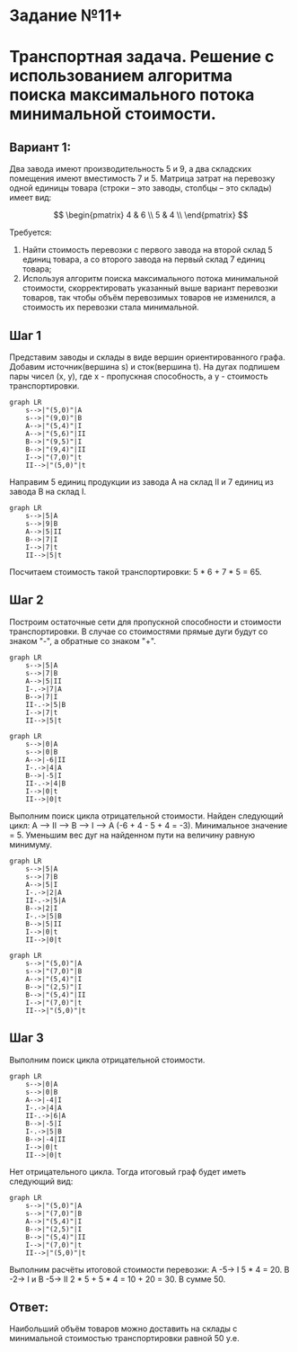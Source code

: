 # Задание №11+
# Транспортная задача. Решение с использованием алгоритма поиска максимального потока минимальной стоимости.
## Вариант 1:

Два завода имеют производительность 5 и 9, а два складских помещения имеют вместимость 7 и 5. Матрица затрат на перевозку одной единицы товара (строки – это заводы, столбцы – это склады) имеет вид:

$$
 \begin{pmatrix}    
  4 & 6 \\ 
  5 & 4 \\ 
 \end{pmatrix}    
$$

Требуется:
1. Найти стоимость перевозки с первого завода на второй склад 5 единиц товара, а со второго завода на первый склад 7 единиц товара;
2. Используя алгоритм поиска максимального потока минимальной стоимости, скорректировать указанный выше вариант перевозки товаров, так чтобы объём перевозимых товаров не изменился, а стоимость их перевозки стала минимальной.


## Шаг 1
Представим заводы и склады в виде вершин ориентированного графа. Добавим источник(вершина s) и сток(вершина t). На дугах подпишем пары чисел (x, y), где x - пропускная способность, а y - стоимость транспортировки.
```mermaid
graph LR
    s-->|"(5,0)"|A
    s-->|"(9,0)"|B
    A-->|"(5,4)"|I
    A-->|"(5,6)"|II
    B-->|"(9,5)"|I
    B-->|"(9,4)"|II
    I-->|"(7,0)"|t
    II-->|"(5,0)"|t
```
Направим 5 единиц продукции из завода А на склад II и 7 единиц из завода B на склад I.
```mermaid
graph LR
    s-->|5|A
    s-->|9|B
    A-->|5|II
    B-->|7|I
    I-->|7|t
    II-->|5|t
```
Посчитаем стоимость такой транспортировки: 5 * 6 + 7 * 5 = 65.
## Шаг 2
Построим остаточные сети для пропускной способности и стоимости транспортировки. В случае со стоимостями прямые дуги будут со знаком "-", а обратные со знаком "+".
```mermaid
graph LR
    s-->|5|A
    s-->|7|B
    A-->|5|II
    I-.->|7|A
    B-->|7|I
    II-.->|5|B
    I-->|7|t
    II-->|5|t
```

```mermaid
graph LR
    s-->|0|A
    s-->|0|B
    A-->|-6|II
    I-.->|4|A
    B-->|-5|I
    II-.->|4|B
    I-->|0|t
    II-->|0|t
```
Выполним поиск цикла отрицательной стоимости. Найден следующий цикл:
A --> II --> B --> I --> A (-6 + 4 - 5 + 4 = -3). Минимальное значение = 5. Уменьшим вес дуг на найденном пути на величину равную минимуму.

```mermaid
graph LR
    s-->|5|A
    s-->|7|B
    A-->|5|I
    I-.->|2|A
    II-.->|5|A
    B-->|2|I
    I-.->|5|B
    B-->|5|II
    I-->|0|t
    II-->|0|t
```

```mermaid
graph LR
    s-->|"(5,0)"|A
    s-->|"(7,0)"|B
    A-->|"(5,4)"|I
    B-->|"(2,5)"|I
    B-->|"(5,4)"|II
    I-->|"(7,0)"|t
    II-->|"(5,0)"|t
```

## Шаг 3
Выполним поиск цикла отрицательной стоимости. 
```mermaid
graph LR
    s-->|0|A
    s-->|0|B
    A-->|-4|I
    I-.->|4|A
    II-.->|6|A
    B-->|-5|I
    I-.->|5|B
    B-->|-4|II
    I-->|0|t
    II-->|0|t
```

Нет отрицательного цикла. Тогда итоговый граф будет иметь следующий вид:

```mermaid
graph LR
    s-->|"(5,0)"|A
    s-->|"(7,0)"|B
    A-->|"(5,4)"|I
    B-->|"(2,5)"|I
    B-->|"(5,4)"|II
    I-->|"(7,0)"|t
    II-->|"(5,0)"|t
```
Выполним расчёты итоговой стоимости перевозки:
A -5-> I 5 * 4 = 20. B -2-> I и B -5-> II 2 * 5 + 5 * 4 = 10 + 20 = 30. В сумме 50.
## Ответ:
Наибольший объём товаров можно доставить на склады с минимальной стоимостью транспортировки равной 50 у.е.
